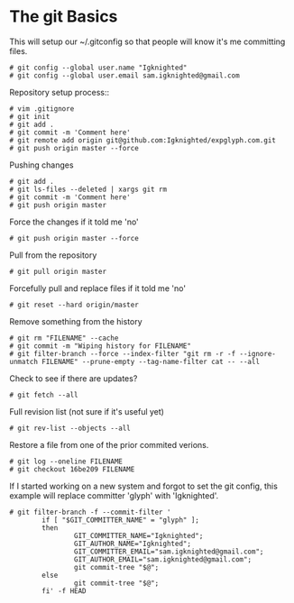 The git Basics
==============


This will setup our ~/.gitconfig  so that people will know it's me committing files.
```
# git config --global user.name "Igknighted"
# git config --global user.email sam.igknighted@gmail.com
```

Repository setup process::
```
# vim .gitignore
# git init
# git add .
# git commit -m 'Comment here'
# git remote add origin git@github.com:Igknighted/expglyph.com.git
# git push origin master --force
```

Pushing changes
```
# git add .
# git ls-files --deleted | xargs git rm
# git commit -m 'Comment here'
# git push origin master
```

Force the changes if it told me 'no'
```
# git push origin master --force
```

Pull from the repository
```
# git pull origin master
```

Forcefully pull and replace files if it told me 'no'
```
# git reset --hard origin/master
```

Remove something from the history
```
# git rm "FILENAME" --cache
# git commit -m "Wiping history for FILENAME"
# git filter-branch --force --index-filter "git rm -r -f --ignore-unmatch FILENAME" --prune-empty --tag-name-filter cat -- --all
```

Check to see if there are updates?
```
# git fetch --all
```

Full revision list (not sure if it's useful yet)
```
# git rev-list --objects --all
```

Restore a file from one of the prior commited verions.
```
# git log --oneline FILENAME
# git checkout 16be209 FILENAME
```

If I started working on a new system and forgot to set the git config, this example will replace committer 'glyph' with 'Igknighted'.
```
# git filter-branch -f --commit-filter '
        if [ "$GIT_COMMITTER_NAME" = "glyph" ];
        then
                GIT_COMMITTER_NAME="Igknighted";
                GIT_AUTHOR_NAME="Igknighted";
                GIT_COMMITTER_EMAIL="sam.igknighted@gmail.com";
                GIT_AUTHOR_EMAIL="sam.igknighted@gmail.com";
                git commit-tree "$@";
        else
                git commit-tree "$@";
        fi' -f HEAD
```
